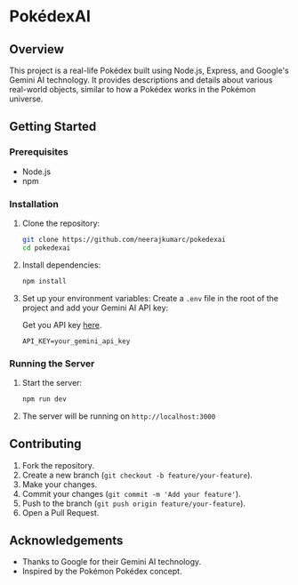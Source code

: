 # PokédexAI

## Overview

This project is a real-life Pokédex built using Node.js, Express, and Google's Gemini AI technology. It provides descriptions and details about various real-world objects, similar to how a Pokédex works in the Pokémon universe.


## Getting Started

### Prerequisites

- Node.js 
- npm 

### Installation

1. Clone the repository:
    ```bash
    git clone https://github.com/neerajkumarc/pokedexai
    cd pokedexai
    ```

2. Install dependencies:
    ```bash
    npm install
    ```

3. Set up your environment variables:
    Create a `.env` file in the root of the project and add your Gemini AI API key:

    Get you API key [here](https://ai.google.dev/gemini-api).

    ```env
    API_KEY=your_gemini_api_key
    ```

### Running the Server

1. Start the server:
    ```bash
    npm run dev
    ```

2. The server will be running on `http://localhost:3000`


## Contributing

1. Fork the repository.
2. Create a new branch (`git checkout -b feature/your-feature`).
3. Make your changes.
4. Commit your changes (`git commit -m 'Add your feature'`).
5. Push to the branch (`git push origin feature/your-feature`).
6. Open a Pull Request.


## Acknowledgements

- Thanks to Google for their Gemini AI technology.
- Inspired by the Pokémon Pokédex concept.
